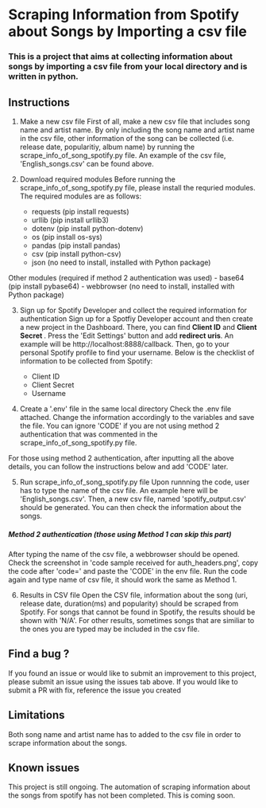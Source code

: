 # Scraping Information from Spotify about Songs by Importing a csv file 

### This is a project that aims at collecting information about songs by importing a csv file from your local directory and is written in python.

## Instructions 

1. Make a new csv file
 First of all, make a new csv file that includes song name and artist name. By only including the song name and artist name in the csv file, other information of the song can be collected (i.e. release date, popularitiy, album name) by running the scrape_info_of_song_spotify.py file. An example of the csv file, 'English_songs.csv' can be found above.
 
2. Download required modules
 Before running the scrape_info_of_song_spotify.py file, please install the requried modules. The required modules are as follows:
    - requests (pip install requests)
    - urllib (pip install urllib3)
    - dotenv (pip install python-dotenv)
    - os (pip install os-sys)
    - pandas (pip install pandas)
    - csv (pip install python-csv)
    - json (no need to install, installed with Python package)

Other modules (required if method 2 authentication was used)
    - base64 (pip install pybase64)
    - webbrowser (no need to install, installed with Python package)

3. Sign up for Spotify Developer and collect the required information for authentication
Sign up for a Spotfiy Developer account and then create a new project in the Dashboard. There, you can find <strong>Client ID</strong> and <strong>
Client Secret </strong>. Press the 'Edit Settings' button and add <strong>redirect uris</strong>. An example will be http://localhost:8888/callback. Then, go to your personal Spotify profile to find your username. Below is the checklist of information to be collected from Spotify:
    - Client ID
    - Client Secret
    - Username

4.  Create a '.env' file in the same local directory
Check the .env file attached. Change the information accordingly to the variables and save the file. You can ignore 'CODE' if you are not using method 2 authentication that was commented in the scrape_info_of_song_spotify.py file.

For those using method 2 authentication, after inputting all the above details, you can follow the instructions below and add 'CODE' later.

5. Run scrape_info_of_song_spotify.py file
Upon runnning the code, user has to type the name of the csv file. An example here will be 'English_songs.csv'. Then, a new csv file, named 'spotify_output.csv' should be generated. You can then check the information about the songs. 

<h5> Method 2 authentication (those using Method 1 can skip this part) </h5>
After typing the name of the csv file, a webbrowser should be opened. Check the screenshot in 'code sample received for auth_headers.png', copy the code after 'code=' and paste the 'CODE' in the env file. Run the code again and type name of csv file, it should work the same as Method 1.

6. Results in CSV file
Open the CSV file, information about the song (uri, release date, duration(ms) and popularity) should be scraped from Spotify. For songs that cannot be found in Spotify, the results should be shown with 'N/A'. For other results, sometimes songs that are similiar to the ones you are typed may be included in the csv file.

## Find a bug ?

If you found an issue or would like to submit an improvement to this project, please submit an issue using the issues tab above. If you would like to submit a PR with fix, reference the issue you created 

## Limitations

Both song name and artist name has to added to the csv file in order to scrape information about the songs.

## Known issues

This project is still ongoing. The automation of scraping information about the songs from spotify has not been completed. This is coming soon.